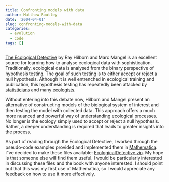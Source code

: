 ```yaml
---
title: Confronting models with data
author: Matthew Routley
date: '2004-04-01'
slug: confronting-models-with-data
categories:
  - evolution
  - code
tags: []
---
```


<p><a href="http://www.amazon.ca/exec/obidos/ASIN/0691034974/matthewroutle-20">The Ecological Detective</a> by Ray Hilborn and Marc Mangel is an excellent source for learning how to analyse ecological data with sophistication. Traditionally, ecological data is analysed from the binary perspective of hypothesis testing. The goal of such testing is to either accept or reject a null hypothesis. Although it is well entrenched in ecological training and publication, this hypothesis testing has repeatedly been attacked by <a href="http://links.jstor.org/sici?sici=0035-9254%281996%2945%3A4%3C401%3AAASC%3E2.0.CO%3B2-0">statisticians</a> and many <a href="http://www.npwrc.usgs.gov/resource/1999/statsig/statsig.htm">ecologists</a>.</p>

<p>Without entering into this debate now, Hilborn and Mangel present an alternative of constructing models of the biological system of interest and then testing the model with collected data. This approach offers a much more nuanced and powerful way of understanding ecological processes. No longer is the ecology simply used to accept or reject a null hypothesis. Rather, a deeper understanding is required that leads to greater insights into the process.</p>

<p>As part of reading through the Ecological Detective, I worked through the pseudo-code examples provided and implemented them in <a href="http://wolfram.com/">Mathematica</a>. I&#8221;ve decided to make these files available: <a href="http://public.me.com/mroutley/EcologicalDetective.zip">EcologicalDetective.zip</a>. My hope is that someone else will find them useful. I would be particularly interested in discussing these files and the book with anyone interested. I should point out that this was my first use of Mathematica, so I would appreciate any feedback on how to use it more effectively.</p>